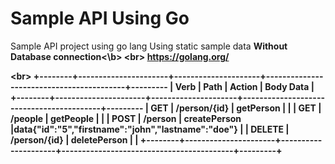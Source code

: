 # Sample API Using Go

Sample API project using go lang
Using static sample data <b>Without Database connection<\b>
<br\>
https://golang.org/

<br\>
+--------+----------------------+---------------------+------------------------------------------+---------
| Verb   | Path                 |  Action             |  Body Data                                         |
+--------+----------------------+---------------------+------------------------------------------+---------
| GET    | /person/{id}         | getPerson           |                                                    |
| GET    | /people              | getPeople           |                                                    |
| POST   | /person              | createPerson        |data{"id":"5","firstname":"john","lastname":"doe"}  |
| DELETE | /person/{id}         | deletePerson        |                                                    |
+--------+----------------------+---------------------+------------------------------------------+---------+

